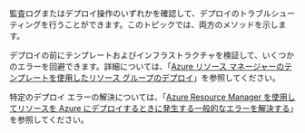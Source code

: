 監査ログまたはデプロイ操作のいずれかを確認して、デプロイのトラブルシューティングを行うことができます。このトピックでは、両方のメソッドを示します。

デプロイの前にテンプレートおよびインフラストラクチャを検証して、いくつかのエラーを回避できます。詳細については、「[Azure リソース マネージャーのテンプレートを使用したリソース グループのデプロイ](../articles/resource-group-template-deploy.md)」を参照してください。

特定のデプロイ エラーの解決については、「[Azure Resource Manager を使用してリソースを Azure にデプロイするときに発生する一般的なエラーを解決する](../articles/resource-manager-common-deployment-errors.md)」を参照してください。

<!---HONumber=AcomDC_0427_2016-->